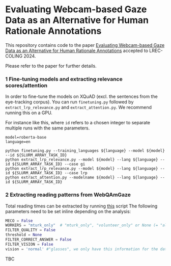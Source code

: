 # Evaluating Webcam-based Gaze Data as an Alternative for Human Rationale Annotations  

This repository contains code to the paper [Evaluating Webcam-based Gaze Data as an Alternative for Human Rationale Annotations](https://arxiv.org/pdf/2402.19133.pdf) accepted to LREC-COLING 2024.

Please refer to the paper for further details.

### 1 Fine-tuning models and extracting relevance scores/attention
In order to fine-tune the models on XQuAD (excl. the sentences from the eye-tracking corpus). 
You can run `finetuning.py` followed by `extract_lrp_relevance.py` and `extract_attention.py`. We recommend running this on a GPU.  

For instance like this, where `id` refers to a chosen integer to separate multiple runs with the same parameters.
```shell
model=roberta-base
language=en

python finetuning.py --training_languages ${language} --model ${model} --id ${SLURM_ARRAY_TASK_ID}
python extract_lrp_relevance.py --model ${model} --lang ${language} --id ${SLURM_ARRAY_TASK_ID} --case gi
python extract_lrp_relevance.py --model ${model} --lang ${language} --id ${SLURM_ARRAY_TASK_ID} --case lrp
python extract_attention.py --modelname ${model} --lang ${language} --id ${SLURM_ARRAY_TASK_ID}
```

### 2 Extracting reading patterns from WebQAmGaze
Total reading times can be extracted by running [this](https://github.com/tfnribeiro/WebQAmGaze/blob/main/scripts/meco_comparison/collect_relative_fixations.py) script
The following parameters need to be set inline depending on the analysis:
```python
MECO = False
WORKERS = "mturk_only"  # "mturk_only", "volunteer_only" or None (= "all")
FILTER_QUALITY = False
threshold = None
FILTER_CORRECT_ANSWER = False
FILTER_VISION = False
vision = 'normal' #"glasses", we only have this information for the data recorded at KU
```  

TBC
